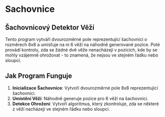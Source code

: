 # Sachovnice

## Šachovnicový Detektor Věží

Tento program vytváří dvourozměrné pole reprezentující šachovnici o rozměrech 8x8 a umísťuje na ni 6 věží na náhodně generované pozice. Poté provádí kontrolu, zda se žádné dvě věže nenacházejí v pozicích, kde by se mohly vzájemně ohrožovat - to znamená, že nejsou ve stejném řádku nebo sloupci.

## Jak Program Funguje

1. **Inicializace Šachovnice**: Vytvoří dvourozměrné pole 8x8 reprezentující šachovnici.
2. **Umístění Věží**: Náhodně generuje pozice pro 6 věží na šachovnici.
3. **Detekce Ohrožení**: Vytvoří algoritmus, který zkontroluje, zda se některé z věží nacházejí ve stejném řádku nebo sloupci.
